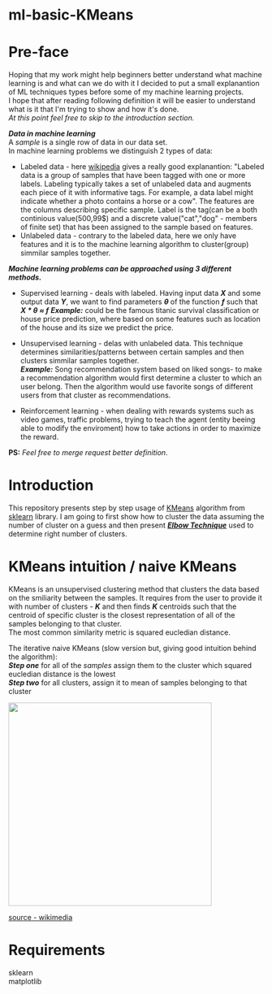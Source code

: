 # ml-basic-KMeans

# Pre-face
Hoping that my work might help beginners better understand what machine learning is and what can we do with it I decided to put a small explanantion of ML techniques types before some of my machine learning projects.  
I hope that after reading following definition it will be easier to understand what is it that I'm trying to show and how it's done.  
_At this point feel free to skip to the introduction section._

***Data in machine learning***  
A *sample* is a single row of data in our data set.  
In machine learning problems we distinguish 2 types of data:
* Labeled data - here [wikipedia](https://en.wikipedia.org/wiki/Labeled_data) gives a really good explanantion: "Labeled data is a group of samples that have been tagged with one or more labels. Labeling typically takes a set of unlabeled data and augments each piece of it with informative tags. For example, a data label might indicate whether a photo contains a horse or a cow". The features are the columns describing specific sample. Label is the tag(can be a both continious value(500,99$) and a discrete value("cat","dog" - members of finite set) that has been assigned to the sample based on features.
* Unlabeled data - contrary to the labeled data, here we only have features and it is to the machine learning algorithm to cluster(group) simmilar samples together.

***Machine learning problems can be approached using 3 different methods.***
* Supervised learning - deals with labeled. Having input data ***_X_*** and some output data ***_Y_***, we want to find parameters ***_θ_*** of the function ***_f_*** such that ***_X_ *  _θ_ ≈ _f_*** 
***Example:*** could be the famous titanic survival classification or house price prediction, where based on some features such as location of the house and its size we predict the price.  

* Unsupervised learning - delas with unlabeled data. This technique determines similarities/patterns between certain samples and then clusters simmilar samples together.  
***Example:*** Song recommendation system based on liked songs- to make a recommendation algorithm would first determine a cluster to which an user belong. Then the algorithm would use favorite songs of different users from that cluster as recommendations.

* Reinforcement learning - when dealing with rewards systems such as video games, traffic problems, trying to teach the agent (entity beeing able to modify the enviroment) how to take actions in order to maximize the reward.

**PS:**
_Feel free to merge request better definition_.

# Introduction
This repository presents step by step usage of [KMeans](https://scikit-learn.org/stable/modules/generated/sklearn.cluster.KMeans.html#sklearn.cluster.KMeans) algorithm from [sklearn](https://scikit-learn.org/stable/) library. I am going to first show how to cluster the data assuming the number of cluster on a guess and then present [***Elbow Technique***](https://en.wikipedia.org/wiki/Elbow_method_(clustering)#:~:text=In%20cluster%20analysis%2C%20the%20elbow,number%20of%20clusters%20to%20use) used to determine right number of clusters.

# KMeans intuition / naive KMeans
KMeans is an unsupervised clustering method that clusters the data based on the smiliarity between the samples. 
It requires from the user to provide it with number of clusters - ***K*** and then finds ***K*** centroids such that the centroid of specific cluster is the closest representation of all of the samples belonging to that cluster.  
The most common similarity metric is squared eucledian distance.

The iterative naive KMeans (slow version but, giving good intuition behind the algorithm):  
***Step one*** for all of the _samples_ assign them to the cluster which squared eucledian distance is the lowest  
***Step two*** for all clusters, assign it to mean of samples belonging to that cluster  

<img src="https://upload.wikimedia.org/wikipedia/commons/e/ea/K-means_convergence.gif" width="400" height="400"/>

[source - wikimedia](https://commons.wikimedia.org/wiki/File:K-means_convergence.gif)

# Requirements
sklearn  
matplotlib
